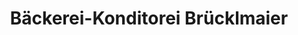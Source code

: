 ---
title: "Bäckerei-Konditorei Brücklmaier"
url: /muenchen/baeckerei-konditorei-bruecklmaier/
shop: Bäckerei
---